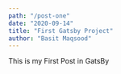 ```yaml
---
path: "/post-one"
date: "2020-09-14"
title: "First Gatsby Project"
author: "Basit Maqsood"
---
```


This is my First Post in GatsBy
